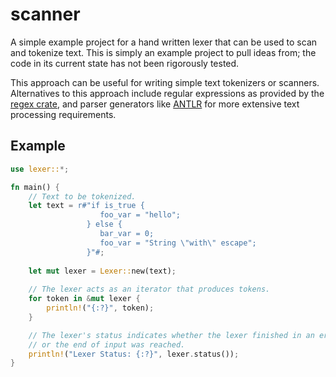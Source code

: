 # scanner
A simple example project for a hand written lexer that can be used to scan and 
tokenize text. This is simply an example project to pull ideas from; the code
in its current state has not been rigorously tested.

This approach can be useful for writing simple text tokenizers or scanners. 
Alternatives to this approach include regular expressions as provided by the 
[regex crate](https://docs.rs/regex/1.5.4/regex/), and parser generators like 
[ANTLR](https://docs.rs/antlr-rust/0.2.0/antlr_rust/) for more extensive
text processing requirements.

## Example

```rust
use lexer::*;

fn main() {
    // Text to be tokenized.
    let text = r#"if is_true {
                    foo_var = "hello";
                 } else {
                    bar_var = 0;
                    foo_var = "String \"with\" escape";
                 }"#;
                 
    let mut lexer = Lexer::new(text);
    
    // The lexer acts as an iterator that produces tokens.
    for token in &mut lexer {
        println!("{:?}", token);
    }

    // The lexer's status indicates whether the lexer finished in an error state
    // or the end of input was reached.
    println!("Lexer Status: {:?}", lexer.status());
}
```

